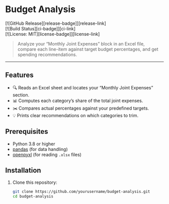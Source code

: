# Budget Analysis

[![GitHub Release][release-badge]][release-link]  
[![Build Status][ci-badge]][ci-link]    
[![License: MIT][license-badge]][license-link]

> Analyze your “Monthly Joint Expenses” block in an Excel file, compare each line-item against target budget percentages, and get spending recommendations.

---
## Features

- 🔍 Reads an Excel sheet and locates your “Monthly Joint Expenses” section.  
- 📊 Computes each category’s share of the total joint expenses.  
- ✂️ Compares actual percentages against your predefined targets.  
- 💡 Prints clear recommendations on which categories to trim.  

## Prerequisites

- Python 3.8 or higher  
- [pandas](https://pandas.pydata.org/) (for data handling)  
- [openpyxl](https://openpyxl.readthedocs.io/) (for reading `.xlsx` files)

## Installation

1. Clone this repository:
   ```bash
   git clone https://github.com/yourusername/budget-analysis.git
   cd budget-analysis
